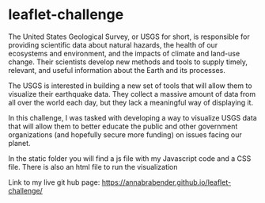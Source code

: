 # leaflet-challenge

The United States Geological Survey, or USGS for short, is responsible for providing scientific data about natural hazards, the health of our ecosystems and environment, and the impacts of climate and land-use change. Their scientists develop new methods and tools to supply timely, relevant, and useful information about the Earth and its processes.

The USGS is interested in building a new set of tools that will allow them to visualize their earthquake data. They collect a massive amount of data from all over the world each day, but they lack a meaningful way of displaying it.

In this challenge, I was tasked with developing a way to visualize USGS data that will allow them to better educate the public and other government organizations (and hopefully secure more funding) on issues facing our planet.


In the static folder you will find a js file with my Javascript code and a CSS file. There is also an html file to run the visualization

Link to my live git hub page: https://annabrabender.github.io/leaflet-challenge/
